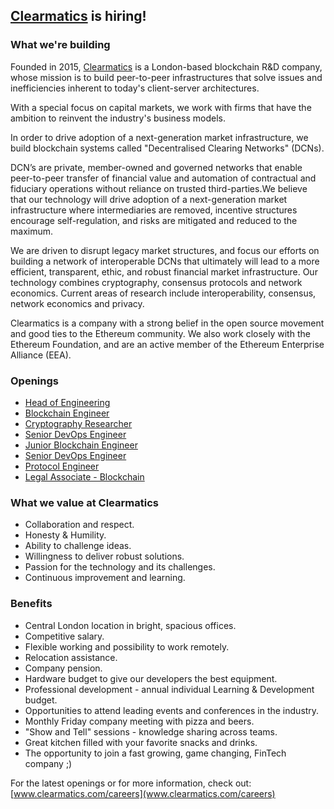 ## [Clearmatics](www.clearmatics.com/careers) is hiring! 


### What we're building

Founded in 2015, [Clearmatics](www.clearmatics.com/careers) is a London-based blockchain R&D company, whose mission is to build peer-to-peer infrastructures that solve issues and inefficiencies inherent to today's client-server architectures.

With a special focus on capital markets, we work with firms that have the ambition to reinvent the industry's business models.

In order to drive adoption of a next-generation market infrastructure, we build blockchain systems called "Decentralised Clearing Networks" (DCNs).

DCN’s are private, member-owned and governed networks that enable peer-to-peer transfer of financial value and automation of contractual and fiduciary operations without reliance on trusted third-parties.We believe that our technology will drive adoption of a next-generation market infrastructure where intermediaries are removed, incentive structures encourage self-regulation, and risks are mitigated and reduced to the maximum.

We are driven to disrupt legacy market structures, and focus our efforts on building a network of interoperable DCNs that ultimately will lead to a more efficient, transparent, ethic, and robust financial market infrastructure. Our technology combines cryptography, consensus protocols and network economics. Current areas of research include interoperability, consensus, network economics and privacy.


Clearmatics is a company with a strong belief in the open source movement and good ties to the Ethereum community. We also work closely with the Ethereum Foundation, and are an active member of the Ethereum Enterprise Alliance (EEA).


### Openings

- [Head of Engineering](https://www.workable.com/j/FA028C286E)
- [Blockchain Engineer](https://www.workable.com/j/649B4309C7)
- [Cryptography Researcher](https://www.workable.com/j/7D9ABFADB7)
- [Senior DevOps Engineer](https://www.workable.com/j/7BA6E9475A)
- [Junior Blockchain Engineer](https://www.workable.com/j/B9485648A6)
- [Senior DevOps Engineer](https://www.workable.com/j/7BA6E9475A)
- [Protocol Engineer](https://www.workable.com/j/4445823BBA)
- [Legal Associate - Blockchain](https://www.workable.com/j/990D1A94EB)

### What we value at Clearmatics

- Collaboration and respect.
- Honesty & Humility.
- Ability to challenge ideas.
- Willingness to deliver robust solutions.
- Passion for the technology and its challenges.
- Continuous improvement and learning.

### Benefits

- Central London location in bright, spacious offices.
- Competitive salary.
- Flexible working and possibility to work remotely.
- Relocation assistance.
- Company pension.
- Hardware budget to give our developers the best equipment.
- Professional development - annual individual Learning & Development budget.
- Opportunities to attend leading events and conferences in the industry.
- Monthly Friday company meeting with pizza and beers.
- "Show and Tell" sessions - knowledge sharing across teams.
- Great kitchen filled with your favorite snacks and drinks.
- The opportunity to join a fast growing, game changing, FinTech company ;)

For the latest openings or for more information, check out: [www.clearmatics.com/careers](www.clearmatics.com/careers)